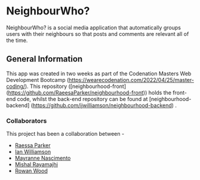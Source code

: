 # NeighbourWho? 

NeighbourWho? is a social media application that automatically groups users with their neighbours so that posts and comments are relevant all of the time.

## General Information
This app was created in two weeks as part of the Codenation Masters Web Development Bootcamp (https://wearecodenation.com/2022/04/25/master-coding/).
This repository ([neighbourhood-front] (https://github.com/RaeesaParker/neighbourhood-front)) holds the front-end code, whilst the back-end repository can be found at [neighbourhood-backend] (https://github.com/ijwilliamson/neighbourhood-backend) . 

### Collaborators 
This project has been a collaboration between -
- [Raessa Parker](https://github.com/RaeesaParker/)
- [Ian Williamson](https://github.com/ijwilliamson/)
- [Mayranne Nascimento](https://github.com/heydut)
- [Mishal Rayamajhi](https://github.com/Mishal12)
- [Rowan Wood](https://github.com/mrdiamonddirt/)


